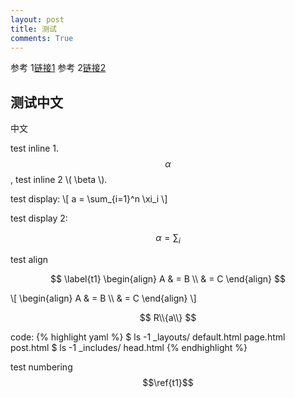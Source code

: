 ```yaml
---
layout: post
title: 测试
comments: True
---
```



参考 1[链接1](http://joshualande.com/jekyll-github-pages-poole/)
参考 2[链接2](http://www.smashingmagazine.com/2014/08/01/build-blog-jekyll-github-pages/)

## 测试中文


中文

test inline 1. $$\alpha$$, test inline 2 \\( \beta \\).

test display: 
\\[
a = \sum_{i=1}^n \xi_i
\\]

test display 2:

$$ \alpha = \sum_i $$

test align

$$ 
\label{t1}
\begin{align} A & = B \\ & = C \end{align} 
$$

\\[ \begin{align} A & = B \\\\ & = C \end{align} \\]


$$
R\\{a\\}
$$

code:
{% highlight yaml %}
$ ls -1 _layouts/
default.html
page.html
post.html
$ ls -1 _includes/
head.html
{% endhighlight %}

test numbering $$\ref{t1}$$